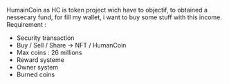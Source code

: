 HumainCoin as HC is token project wich have to objectif, to obtained a nessecary fund, for fill my wallet, i want to buy some stuff with this income.
Requirement :
  * Security transaction
  * Buy / Sell / Share -> NFT / HumanCoin
  * Max coins : 26 millions
  * Reward systeme
  * Owner system
  * Burned coins
